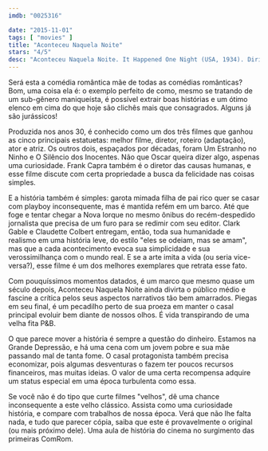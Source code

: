 ```yaml
---
imdb: "0025316"

date: "2015-11-01"
tags: [ "movies" ]
title: "Aconteceu Naquela Noite"
stars: "4/5"
desc: "Aconteceu Naquela Noite. It Happened One Night (USA, 1934). Dirigido por Frank Capra. Escrito por Robert Riskin, Samuel Hopkins Adams. Com Clark Gable, Claudette Colbert, Walter Connolly, Roscoe Karns, Jameson Thomas, Alan Hale, Arthur Hoyt, Blanche Friderici, Charles C. Wilson."
---
```

Será esta a comédia romântica mãe de todas as comédias românticas? Bom, uma coisa ela é: o exemplo perfeito de como, mesmo se tratando de um sub-gênero maniqueísta, é possível extrair boas histórias e um ótimo elenco em cima do que hoje são clichês mais que consagrados. Alguns já são jurássicos!

Produzida nos anos 30, é conhecido como um dos três filmes que ganhou as cinco principais estatuetas: melhor filme, diretor, roteiro (adaptação), ator e atriz. Os outros dois, espaçados por décadas, foram Um Estranho no Ninho e O Silêncio dos Inocentes. Não que Oscar queira dizer algo, aspenas uma curiosidade. Frank Capra também é o diretor das causas humanas, e esse filme discute com certa propriedade a busca da felicidade nas coisas simples.

E a história também é simples: garota mimada filha de pai rico quer se casar com playboy inconsequente, mas é mantida refém em um barco. Até que foge e tentar chegar a Nova Iorque no mesmo ônibus do recém-despedido jornalista que precisa de um furo para se redimir com seu editor. Clark Gable e Claudette Colbert entregam, então, toda sua humanidade e realismo em uma história leve, do estilo "eles se odeiam, mas se amam", mas que a cada acontecimento evoca sua simplicidade e sua verossimilhança com o mundo real. E se a arte imita a vida (ou seria vice-versa?), esse filme é um dos melhores exemplares que retrata esse fato.

Com pouquíssimos momentos datados, é um marco que mesmo quase um século depois, Aconteceu Naquela Noite ainda divirta o público médio e fascine a crítica pelos seus aspectos narrativos tão bem amarrados. Piegas em seu final, é um pecadilho perto de sua proeza em manter o casal principal evoluir bem diante de nossos olhos. É vida transpirando de uma velha fita P&B.

O que parece mover a história é sempre a questão do dinheiro. Estamos na Grande Depressão, e há uma cena com um jovem pobre e sua mãe passando mal de tanta fome. O casal protagonista também precisa economizar, pois algumas desventuras o fazem ter poucos recursos financeiros, mas muitas ideias. O valor de uma certa recompensa adquire um status especial em uma época turbulenta como essa.

Se você não é do tipo que curte filmes "velhos", dê uma chance inconsequente a este velho clássico. Assista como uma curiosidade história, e compare com trabalhos de nossa época. Verá que não lhe falta nada, e tudo que parecer cópia, saiba que este é provavelmente o original (ou mais próximo dele). Uma aula de história do cinema no surgimento das primeiras ComRom.
